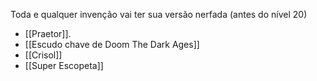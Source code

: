 Toda e qualquer invenção vai ter sua versão nerfada (antes do nível 20)

- [[Praetor]].
- [[Escudo chave de Doom The Dark Ages]]
- [[Crisol]]
- [[Super Escopeta]]